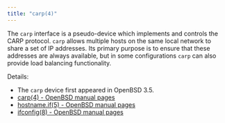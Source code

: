 ```yaml
---
title: "carp(4)"
---
```


The `carp` interface is a pseudo-device which implements and controls 
the CARP protocol. `carp` allows multiple hosts on the same local
network to share a set of IP addresses. Its primary purpose is to
ensure that these addresses are always available, but in some
configurations `carp` can also provide load balancing functionality.

Details:

* The `carp` device first appeared in OpenBSD 3.5. 
* [carp(4) - OpenBSD manual pages](http://man.openbsd.org/carp.4)
* [hostname.if(5) - OpenBSD manual pages](http://man.openbsd.org/hostname.if.5)
* [ifconfig(8) - OpenBSD manual pages](http://man.openbsd.org/ifconfig.8)

